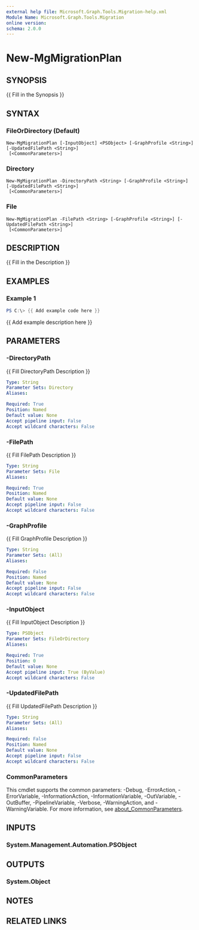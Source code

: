 ```yaml
---
external help file: Microsoft.Graph.Tools.Migration-help.xml
Module Name: Microsoft.Graph.Tools.Migration
online version:
schema: 2.0.0
---
```


# New-MgMigrationPlan

## SYNOPSIS
{{ Fill in the Synopsis }}

## SYNTAX

### FileOrDirectory (Default)
```
New-MgMigrationPlan [-InputObject] <PSObject> [-GraphProfile <String>] [-UpdatedFilePath <String>]
 [<CommonParameters>]
```

### Directory
```
New-MgMigrationPlan -DirectoryPath <String> [-GraphProfile <String>] [-UpdatedFilePath <String>]
 [<CommonParameters>]
```

### File
```
New-MgMigrationPlan -FilePath <String> [-GraphProfile <String>] [-UpdatedFilePath <String>]
 [<CommonParameters>]
```

## DESCRIPTION
{{ Fill in the Description }}

## EXAMPLES

### Example 1
```powershell
PS C:\> {{ Add example code here }}
```

{{ Add example description here }}

## PARAMETERS

### -DirectoryPath
{{ Fill DirectoryPath Description }}

```yaml
Type: String
Parameter Sets: Directory
Aliases:

Required: True
Position: Named
Default value: None
Accept pipeline input: False
Accept wildcard characters: False
```

### -FilePath
{{ Fill FilePath Description }}

```yaml
Type: String
Parameter Sets: File
Aliases:

Required: True
Position: Named
Default value: None
Accept pipeline input: False
Accept wildcard characters: False
```

### -GraphProfile
{{ Fill GraphProfile Description }}

```yaml
Type: String
Parameter Sets: (All)
Aliases:

Required: False
Position: Named
Default value: None
Accept pipeline input: False
Accept wildcard characters: False
```

### -InputObject
{{ Fill InputObject Description }}

```yaml
Type: PSObject
Parameter Sets: FileOrDirectory
Aliases:

Required: True
Position: 0
Default value: None
Accept pipeline input: True (ByValue)
Accept wildcard characters: False
```

### -UpdatedFilePath
{{ Fill UpdatedFilePath Description }}

```yaml
Type: String
Parameter Sets: (All)
Aliases:

Required: False
Position: Named
Default value: None
Accept pipeline input: False
Accept wildcard characters: False
```

### CommonParameters
This cmdlet supports the common parameters: -Debug, -ErrorAction, -ErrorVariable, -InformationAction, -InformationVariable, -OutVariable, -OutBuffer, -PipelineVariable, -Verbose, -WarningAction, and -WarningVariable. For more information, see [about_CommonParameters](http://go.microsoft.com/fwlink/?LinkID=113216).

## INPUTS

### System.Management.Automation.PSObject

## OUTPUTS

### System.Object
## NOTES

## RELATED LINKS
